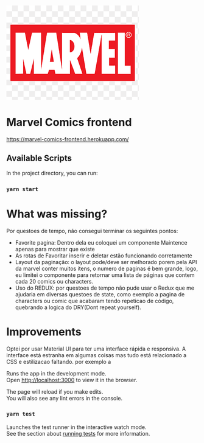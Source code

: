 ![Alt text](src/assets/marvel-logo.png?raw=true "Title")

# Marvel Comics frontend

https://marvel-comics-frontend.herokuapp.com/

## Available Scripts

In the project directory, you can run:

### `yarn start`

# What was missing?

Por questoes de tempo, não consegui terminar os seguintes pontos:
- Favorite pagina: Dentro dela eu coloquei um componente Maintence apenas para mostrar que existe
- As rotas de Favoritar inserir e deletar estão funcionando corretamente
- Layout da paginação: o layout pode/deve ser melhorado porem pela API da marvel conter muitos
itens, o numero de paginas é bem grande, logo, eu limitei o componente <Pagination /> para retornar uma lista de páginas que contem cada 20 comics ou characters.
- Uso do REDUX: por questoes de tempo não pude usar o Redux que me ajudaria em diversas questoes de state, como exemplo a pagina de characters ou comic que acabaram tendo repeticao de código, quebrando a logica do DRY(Dont repeat yourself).



# Improvements

Optei por usar Material UI para ter uma interface rápida e responsiva.
A interface está estranha em algumas coisas mas tudo está relacionado a CSS e estilizacao faltando. por exemplo a <Pagination />




Runs the app in the development mode.\
Open [http://localhost:3000](http://localhost:3000) to view it in the browser.

The page will reload if you make edits.\
You will also see any lint errors in the console.

### `yarn test`

Launches the test runner in the interactive watch mode.\
See the section about [running tests](https://facebook.github.io/create-react-app/docs/running-tests) for more information.
